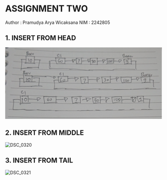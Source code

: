 # ASSIGNMENT TWO

Author : Pramudya Arya Wicaksana
NIM : 2242805

## 1. INSERT FROM HEAD

![DSC_0320](DSC_0320.JPG)

## 2. INSERT FROM MIDDLE

![DSC_0320](../../../DSC_0320.JPG)

## 3. INSERT FROM TAIL

![DSC_0321](../../../DSC_0321.JPG)